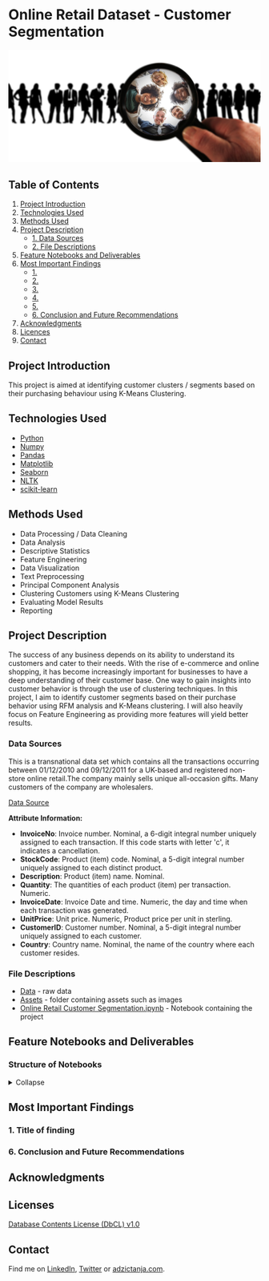 # Online Retail Dataset - Customer Segmentation

![project_header](https://github.com/adzict/online_retail_customer_segmentation/blob/main/assets/target-group-large.jpg)

## Table of Contents

1. [ Project Introduction ](#Project_Introduction)
2. [ Technologies Used ](#Technologies_Used)    
3. [ Methods Used ](#Methods_Used)
4. [ Project Description ](#Project_Description)
   * [ 1. Data Sources ](#Data_Sources)
   * [ 2. File Descriptions ](#File_Descriptions) 
5. [ Feature Notebooks and Deliverables ](#Notebooks_deliverables)
6. [ Most Important Findings ](#Findings)
   * [1. ](#link_tag)
   * [2. ](#link_tag)
   * [3. ](#link_tag)
   * [4. ](#link_tag)
   * [5. ](#link_tag)
   * [6. Conclusion and Future Recommendations](#conclusion)
7. [ Acknowledgments ](#Acknowledgments)
8. [ Licences ](#Licences)
9. [ Contact ](#Contact)

## Project Introduction
<a name="Project_Introduction"></a>

This project is aimed at identifying customer clusters / segments based on their purchasing behaviour using K-Means Clustering.

## Technologies Used
<a name="Technologies_Used"></a>

* [Python](https://www.python.org/)
* [Numpy](https://numpy.org/)
* [Pandas](https://pandas.pydata.org/)
* [Matplotlib](https://matplotlib.org/)
* [Seaborn](https://seaborn.pydata.org/)
* [NLTK](https://www.nltk.org/)
* [scikit-learn](https://scikit-learn.org/stable/)

## Methods Used
<a name="Methods_Used"></a>

* Data Processing / Data Cleaning
* Data Analysis
* Descriptive Statistics
* Feature Engineering
* Data Visualization
* Text Preprocessing
* Principal Component Analysis
* Clustering Customers using K-Means Clustering
* Evaluating Model Results
* Reporting

## Project Description
<a name="Project_Description"></a>

The success of any business depends on its ability to understand its customers and cater to their needs. With the rise of e-commerce and online shopping, it has become increasingly important for businesses to have a deep understanding of their customer base. One way to gain insights into customer behavior is through the use of clustering techniques. In this project, I aim to identify customer segments based on their purchase behavior using RFM analysis and K-Means clustering. I will also heavily focus on Feature Engineering as providing more features will yield better results.

### Data Sources
<a name="Data_Sources"></a>

This is a transnational data set which contains all the transactions occurring between 01/12/2010 and 09/12/2011 for a UK-based and registered non-store online retail.The company mainly sells unique all-occasion gifts. Many customers of the company are wholesalers.

[Data Source](https://archive.ics.uci.edu/ml/datasets/online+retail)

**Attribute Information:**

- **InvoiceNo**: Invoice number. Nominal, a 6-digit integral number uniquely assigned to each transaction. If this code starts with letter 'c', it indicates a cancellation.
- **StockCode**: Product (item) code. Nominal, a 5-digit integral number uniquely assigned to each distinct product.
- **Description**: Product (item) name. Nominal.
- **Quantity**: The quantities of each product (item) per transaction. Numeric.
- **InvoiceDate**: Invoice Date and time. Numeric, the day and time when each transaction was generated.
- **UnitPrice**: Unit price. Numeric, Product price per unit in sterling.
- **CustomerID**: Customer number. Nominal, a 5-digit integral number uniquely assigned to each customer.
- **Country**: Country name. Nominal, the name of the country where each customer resides. 

### File Descriptions
<a name="File_Descriptions"></a>

* [Data](https://github.com/adzict/online_retail_customer_segmentation/blob/main/Online%20Retail%20Customer%20Segmentation.xlsx) - raw data
* [Assets](https://github.com/adzict/online_retail_customer_segmentation/tree/main/assets) - folder containing assets such as images
* [Online Retail Customer Segmentation.ipynb](https://github.com/adzict/online_retail_customer_segmentation/blob/main/Online%20Retail%20Customer%20Segmentation.ipynb) - Notebook containing the project

## Feature Notebooks and Deliverables
<a name="Notebooks_deliverables"></a>

### Structure of Notebooks
<details>
   <summary>Collapse</summary>

      1. Data Preprocessing and Basic EDA

            1. Imports
            2. Data
            3. Basic EDA
               3.1 Missing values
            4. Data Preprocessing
               4.1 Removing the missing values
               4.2 Checking for duplicate rows
               4.3 Outliers
            5. RFM Analysis
               5.1 Recency
               5.2 Frequency
               5.3 Monetary Value
               5.4 RFM Segmentation using scores
               5.5 Visualizing the RFM Level customers using a bar plot
            6. Clustering products into product categories
               6.1 The Elbow Method
               6.2 Visualizing the clusters
            7. Customer Segmentation using Unsupervised Learning
               7.1 PCA
               7.2 K-Means Clustering
            8. Understanding Clusters
</details> 


## Most Important Findings
<a name="Findings"></a>

### 1. Title of finding
<a name="link_tag"></a>

### 6. Conclusion and Future Recommendations
<a name="conclusion"></a>

## Acknowledgments
<a name="Acknowledgments"></a>

## Licenses
<a name="Licences"></a>

[Database Contents License (DbCL) v1.0](https://opendatacommons.org/licenses/dbcl/1-0/)

## Contact
<a name="Contact"></a>

Find me on [LinkedIn](https://www.linkedin.com/in/tanja-ad%C5%BEi%C4%87/), [Twitter](https://twitter.com/adzic_tanja) or [adzictanja.com](https://www.adzictanja.com/).